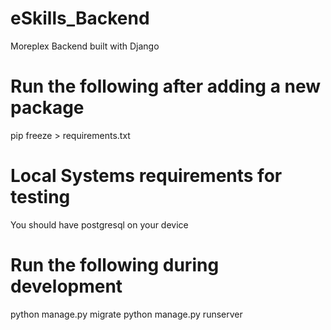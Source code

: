 # eSkills_Backend
Moreplex Backend built with Django

# Run the following after adding a new package
pip freeze > requirements.txt

# Local Systems requirements for testing
You should have postgresql on your device

# Run the following during development
python manage.py migrate
python manage.py runserver

